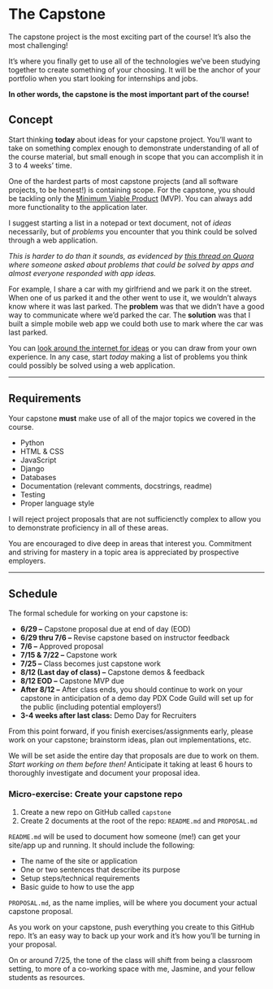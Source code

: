 # The Capstone

The capstone project is the most exciting part of the course! It’s also the most challenging!

It’s where you finally get to use all of the technologies we’ve been studying together to create something of your choosing. It will be the anchor of your portfolio when you start looking for internships and jobs.

**In other words, the capstone is the most important part of the course!**

## Concept

Start thinking **today** about ideas for your capstone project. You’ll want to take on something complex enough to demonstrate understanding of all of the course material, but small enough in scope that you can accomplish it in 3 to 4 weeks’ time.

One of the hardest parts of most capstone projects (and all software projects, to be honest!) is containing scope. For the capstone, you should be tackling only the [Minimum Viable Product](https://en.wikipedia.org/wiki/Minimum_viable_product) (MVP). You can always add more functionality to the application later.

I suggest starting a list in a notepad or text document, not of _ideas_ necessarily, but of _problems_ you encounter that you think could be solved through a web application.

_This is harder to do than it sounds, as evidenced by [this thread on Quora](https://www.quora.com/What-everyday-problems-do-people-wish-an-app-could-solve) where someone asked about problems that could be solved by apps and almost everyone responded with app ideas._

For example, I share a car with my girlfriend and we park it on the street. When one of us parked it and the other went to use it, we wouldn’t always know where it was last parked. The **problem** was that we didn’t have a good way to communicate where we’d parked the car. The **solution** was that I built a simple mobile web app we could both use to mark where the car was last parked.

You can [look around the internet for ideas](https://www.reddit.com/r/AskReddit/comments/292zi4/what_do_you_wish_there_was_an_app_for/) or you can draw from your own experience. In any case, start _today_ making a list of problems you think could possibly be solved using a web application.

------

## Requirements

Your capstone **must** make use of all of the major topics we covered in the course.

- Python
- HTML & CSS
- JavaScript
- Django
- Databases
- Documentation (relevant comments, docstrings, readme)
- Testing
- Proper language style

I will reject project proposals that are not sufficienctly complex to allow you to demonstrate proficiency in all of these areas.

You are encouraged to dive deep in areas that interest you. Commitment and striving for mastery in a topic area is appreciated by prospective employers.

------

## Schedule

The formal schedule for working on your capstone is:

- **6/29 –** Capstone proposal due at end of day (EOD)
- **6/29 thru 7/6 –** Revise capstone based on instructor feedback
- **7/6 –** Approved proposal
- **7/15 & 7/22 –** Capstone work
- **7/25 –** Class becomes just capstone work
- **8/12 (Last day of class) –** Capstone demos & feedback
- **8/12 EOD –** Capstone MVP due
- **After 8/12 –** After class ends, you should continue to work on your capstone in anticipation of a demo day PDX Code Guild will set up for the public (including potential employers!)
- **3-4 weeks after last class:** Demo Day for Recruiters

From this point forward, if you finish exercises/assignments early, please work on your capstone; brainstorm ideas, plan out implementations, etc.

We will be set aside the entire day that proposals are due to work on them. _Start working on them before then!_ Anticipate it taking at least 6 hours to thoroughly investigate and document your proposal idea.

### Micro-exercise: Create your capstone repo

1. Create a new repo on GitHub called `capstone`
1. Create 2 documents at the root of the repo: `README.md` and `PROPOSAL.md`

`README.md` will be used to document how someone (me!) can get your site/app up and running. It should include the following:

- The name of the site or application
- One or two sentences that describe its purpose
- Setup steps/technical requirements
- Basic guide to how to use the app

`PROPOSAL.md`, as the name implies, will be where you document your actual capstone proposal.

As you work on your capstone, push everything you create to this GitHub repo. It’s an easy way to back up your work and it’s how you’ll be turning in your proposal.

On or around 7/25, the tone of the class will shift from being a classroom setting, to more of a co-working space with me, Jasmine, and your fellow students as resources.
